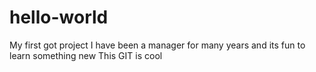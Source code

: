 # hello-world
My first got project
I have been a manager for many years and its fun to learn something new
This GIT is cool
